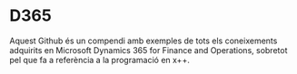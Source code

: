# D365

Aquest Github és un compendi amb exemples de tots els coneixements adquirits en Microsoft Dynamics 365 for Finance and Operations, sobretot
pel que fa a referència a la programació en x++.
